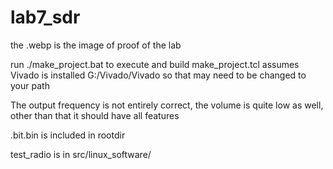 # lab7_sdr

the .webp is the image of proof of the lab

run ./make_project.bat to execute and build
make_project.tcl assumes Vivado is installed G:/Vivado/Vivado
so that may need to be changed to your path

The output frequency is not entirely correct, the volume is quite low as well, other than that it should have all features

.bit.bin is included in rootdir

test_radio is in src/linux_software/
